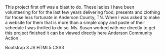 This project first off was a blast to do. These ladies I have been volunteering for for the last few years delivering food, presents and clothing for those less fortunate in Anderson County, TN. When I was asked to make a website for them that is more than a simple copy and paste of their schedule I was thrilled to do so. Ms. Susan worked with me directly to get this project finished it can be viewed directly here Anderson Community Action .

Bootstrap 3
JS
HTML5
CSS3
